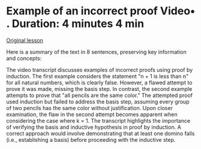 # Example of an incorrect proof Video• . Duration: 4 minutes 4 min

[Original lesson](https://www.coursera.org/learn/uol-fundamentals-of-computer-science/lecture/5fPXK/example-of-an-incorrect-proof)

Here is a summary of the text in 8 sentences, preserving key information and concepts:

The video transcript discusses examples of incorrect proofs using proof by induction. The first example considers the statement "n + 1 is less than n" for all natural numbers, which is clearly false. However, a flawed attempt to prove it was made, missing the basis step. In contrast, the second example attempts to prove that "all pencils are the same color." The attempted proof used induction but failed to address the basis step, assuming every group of two pencils has the same color without justification. Upon closer examination, the flaw in the second attempt becomes apparent when considering the case where k = 1. The transcript highlights the importance of verifying the basis and inductive hypothesis in proof by induction. A correct approach would involve demonstrating that at least one domino falls (i.e., establishing a basis) before proceeding with the inductive step.

